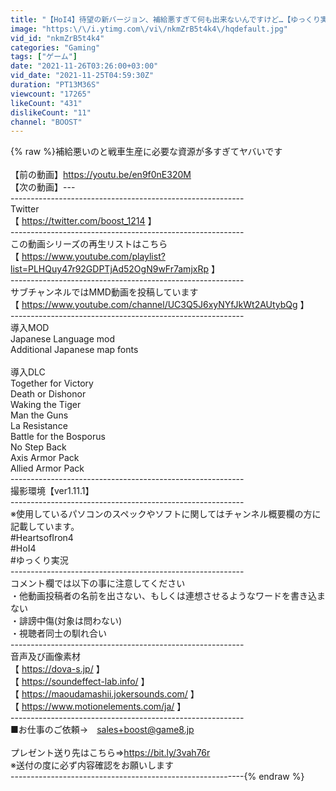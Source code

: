 ```yaml
---
title: "【HoI4】待望の新バージョン、補給悪すぎて何も出来ないんですけど…【ゆっくり実況】part278"
image: "https:\/\/i.ytimg.com\/vi\/nkmZrB5t4k4\/hqdefault.jpg"
vid_id: "nkmZrB5t4k4"
categories: "Gaming"
tags: ["ゲーム"]
date: "2021-11-26T03:26:00+03:00"
vid_date: "2021-11-25T04:59:30Z"
duration: "PT13M36S"
viewcount: "17265"
likeCount: "431"
dislikeCount: "11"
channel: "BOOST"
---
```

{% raw %}補給悪いのと戦車生産に必要な資源が多すぎてヤバいです<br /><br />【前の動画】<a rel="nofollow" target="blank" href="https://youtu.be/en9f0nE320M">https://youtu.be/en9f0nE320M</a><br />【次の動画】---<br />----------------------------------------------------------<br />Twitter<br />【 <a rel="nofollow" target="blank" href="https://twitter.com/boost_1214">https://twitter.com/boost_1214</a> 】<br />----------------------------------------------------------<br />この動画シリーズの再生リストはこちら<br />【 <a rel="nofollow" target="blank" href="https://www.youtube.com/playlist?list=PLHQuy47r92GDPTjAd52OgN9wFr7amjxRp">https://www.youtube.com/playlist?list=PLHQuy47r92GDPTjAd52OgN9wFr7amjxRp</a> 】<br />----------------------------------------------------------<br />サブチャンネルではMMD動画を投稿しています<br />【 <a rel="nofollow" target="blank" href="https://www.youtube.com/channel/UC3Q5J6xyNYfJkWt2AUtybQg">https://www.youtube.com/channel/UC3Q5J6xyNYfJkWt2AUtybQg</a> 】<br />----------------------------------------------------------<br />導入MOD<br />Japanese Language mod<br />Additional Japanese map fonts<br /><br />導入DLC<br />Together for Victory<br />Death or Dishonor<br />Waking the Tiger<br />Man the Guns<br />La Resistance<br />Battle for the Bosporus<br />No Step Back<br />Axis Armor Pack<br />Allied Armor Pack<br />----------------------------------------------------------<br />撮影環境【ver1.11.1】<br />----------------------------------------------------------<br />※使用しているパソコンのスペックやソフトに関してはチャンネル概要欄の方に記載しています。<br />#HeartsofIron4<br />#HoI4<br />#ゆっくり実況<br />----------------------------------------------------------<br />コメント欄では以下の事に注意してください<br />・他動画投稿者の名前を出さない、もしくは連想させるようなワードを書き込まない<br />・誹謗中傷(対象は問わない)<br />・視聴者同士の馴れ合い<br />----------------------------------------------------------<br />音声及び画像素材<br />【 <a rel="nofollow" target="blank" href="https://dova-s.jp/">https://dova-s.jp/</a> 】<br />【 <a rel="nofollow" target="blank" href="https://soundeffect-lab.info/">https://soundeffect-lab.info/</a> 】<br />【 <a rel="nofollow" target="blank" href="https://maoudamashii.jokersounds.com/">https://maoudamashii.jokersounds.com/</a> 】<br />【 <a rel="nofollow" target="blank" href="https://www.motionelements.com/ja/">https://www.motionelements.com/ja/</a> 】<br />----------------------------------------------------------<br />■お仕事のご依頼→　sales+boost@game8.jp<br /><br />プレゼント送り先はこちら⇒<a rel="nofollow" target="blank" href="https://bit.ly/3vah76r">https://bit.ly/3vah76r</a><br />※送付の度に必ず内容確認をお願いします<br />----------------------------------------------------------{% endraw %}
